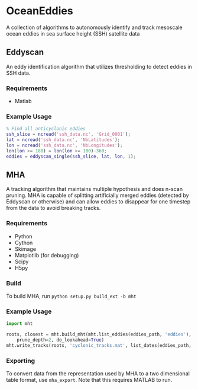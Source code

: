 # OceanEddies
A collection of algorithms to autonomously identify and track mesoscale ocean
eddies in sea surface height (SSH) satellite data

## Eddyscan
An eddy identification algorithm that utilizes thresholding to detect eddies in
SSH data.

### Requirements
 + Matlab

### Example Usage
```matlab
% Find all anticyclonic eddies
ssh_slice = ncread('ssh_data.nc', 'Grid_0001');
lat = ncread('ssh_data.nc', 'NbLatitudes');
lon = ncread('ssh_data.nc', 'NbLongitudes');
lon(lon >= 180) = lon(lon >= 180)-360;
eddies = eddyscan_single(ssh_slice, lat, lon, 1);
```

## MHA
A tracking algorithm that maintains multiple hypothesis and does n-scan pruning.
MHA is capable of splitting artificially merged eddies (detected by Eddyscan or
otherwise) and can allow eddies to disappear for one timestep from the data to
avoid breaking tracks.

### Requirements
 + Python
 + Cython
 + Skimage
 + Matplotlib (for debugging)
 + Scipy
 + H5py

### Build
To build MHA, run ``python setup.py build_ext -b mht``

### Example Usage
```python
import mht

roots, closest = mht.build_mht(mht.list_eddies(eddies_path, 'eddies'), mht.CYCLONIC,
	prune_depth=2, do_lookahead=True)
mht.write_tracks(roots, 'cyclonic_tracks.mat', list_dates(eddies_path, 'eddies'), prune_depth, closest)
```

### Exporting
To convert data from the representation used by MHA to a two dimensional table
format, use ``mha_export``. Note that this requires MATLAB to run.
